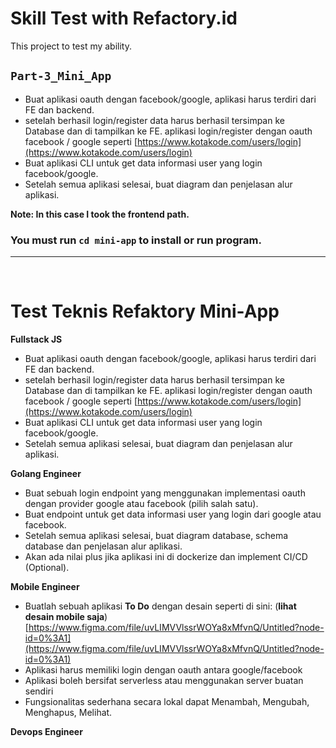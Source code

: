 # Skill Test with Refactory.id

This project to test my ability.

## `Part-3_Mini_App`

- Buat aplikasi oauth dengan facebook/google, aplikasi harus terdiri dari FE dan backend.
- setelah berhasil login/register data harus berhasil tersimpan ke Database dan di tampilkan ke FE. aplikasi login/register dengan oauth facebook / google seperti [https://www.kotakode.com/users/login](https://www.kotakode.com/users/login)
- Buat aplikasi CLI untuk get data informasi user yang login facebook/google.
- Setelah semua aplikasi selesai, buat diagram dan penjelasan alur aplikasi.

**Note: In this case I took the frontend path.**

### You must run `cd mini-app` to install or run program.

<hr>
<br>

# Test Teknis Refaktory Mini-App

**Fullstack JS**

- Buat aplikasi oauth dengan facebook/google, aplikasi harus terdiri dari FE dan backend.
- setelah berhasil login/register data harus berhasil tersimpan ke Database dan di tampilkan ke FE. aplikasi login/register dengan oauth facebook / google seperti [https://www.kotakode.com/users/login](https://www.kotakode.com/users/login)
- Buat aplikasi CLI untuk get data informasi user yang login facebook/google.
- Setelah semua aplikasi selesai, buat diagram dan penjelasan alur aplikasi.

**Golang Engineer**

- Buat sebuah login endpoint yang menggunakan implementasi oauth dengan provider google atau facebook (pilih salah satu).
- Buat endpoint untuk get data informasi user yang login dari google atau facebook.
- Setelah semua aplikasi selesai, buat diagram database, schema database dan penjelasan alur aplikasi.
- Akan ada nilai plus jika aplikasi ini di dockerize dan implement CI/CD (Optional).

**Mobile Engineer**

- Buatlah sebuah aplikasi **To Do** dengan desain seperti di sini: (**lihat desain mobile saja**)[https://www.figma.com/file/uvLIMVVlssrWOYa8xMfvnQ/Untitled?node-id=0%3A1](https://www.figma.com/file/uvLIMVVlssrWOYa8xMfvnQ/Untitled?node-id=0%3A1)
- Aplikasi harus memiliki login dengan oauth antara google/facebook
- Aplikasi boleh bersifat serverless atau menggunakan server buatan sendiri
- Fungsionalitas sederhana secara lokal dapat Menambah, Mengubah, Menghapus, Melihat.

**Devops Engineer**
